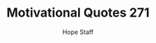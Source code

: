 ---
image: /assets/img/mq/mq_271_thoreau.png
title: Motivational Quotes 271
categories:
  - Motivational Quotes
author: Hope Staff
notes: Motivational Quotes 271
embed: >-
  EMBED_GOES_HERE
transcript: >-
  SOME LINES OF TEXT START HERE
---